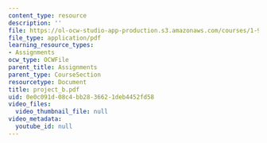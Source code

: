 ```yaml
---
content_type: resource
description: ''
file: https://ol-ocw-studio-app-production.s3.amazonaws.com/courses/1-978-from-nano-to-macro-introduction-to-atomistic-modeling-techniques-january-iap-2007/0e0c091d08c4bb2836621deb4452fd58_project_b.pdf
file_type: application/pdf
learning_resource_types:
- Assignments
ocw_type: OCWFile
parent_title: Assignments
parent_type: CourseSection
resourcetype: Document
title: project_b.pdf
uid: 0e0c091d-08c4-bb28-3662-1deb4452fd58
video_files:
  video_thumbnail_file: null
video_metadata:
  youtube_id: null
---
```

